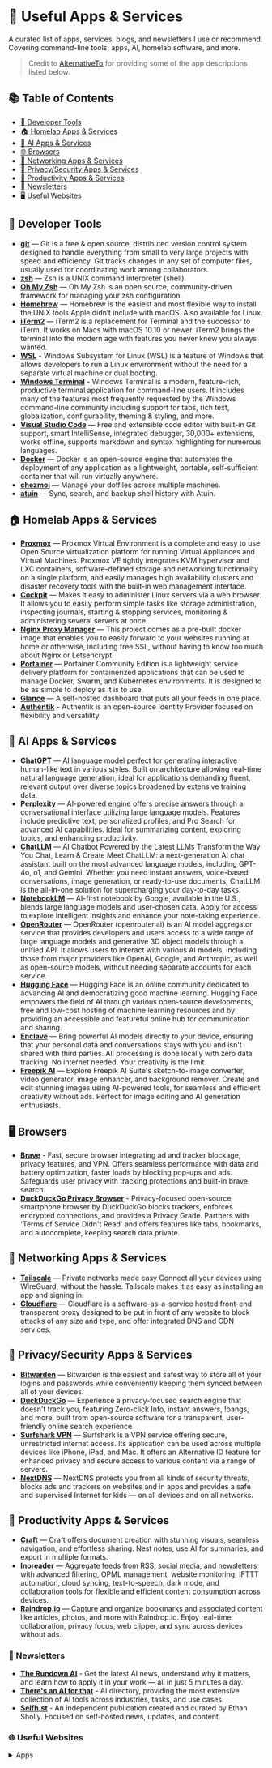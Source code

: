 # 🧰 Useful Apps & Services

A curated list of apps, services, blogs, and newsletters I use or recommend. Covering command-line tools, apps, AI, homelab software, and more.

> Credit to [AlternativeTo](https://alternativeto.net) for providing some of the app descriptions listed below.

## 📚 Table of Contents

- [🔧 Developer Tools](#-developer-tools)
- [🏠 Homelab Apps & Services](#-homelab-apps--services)
- [🤖 AI Apps & Services](#-ai-apps--services)
- [🌐 Browsers](#browsers)
- [🛜 Networking Apps & Services](#-networking-apps--services)
- [🔐 Privacy/Security Apps & Services](#-privacysecurity-apps--services)
- [🧠 Productivity Apps & Services](#-productivity-apps--services)
- [📰 Newsletters](#-newsletters)
- [🖥️ Useful Websites](#-useful-websites)

## 🔧 Developer Tools

- **[git](https://git-scm.com)** — Git is a free & open source, distributed version control system designed to handle everything from small to very large projects with speed and efficiency. Git tracks changes in any set of computer files, usually used for coordinating work among collaborators.
- **[zsh](https://linuxhandbook.com/install-zsh/)** — Zsh is a UNIX command interpreter (shell).
- **[Oh My Zsh](https://ohmyz.sh)** — Oh My Zsh is an open source, community-driven framework for managing your zsh configuration.
- **[Homebrew](https://brew.sh/)** — Homebrew is the easiest and most flexible way to install the UNIX tools Apple didn’t include with macOS. Also available for Linux.
- **[iTerm2](https://iterm2.com)** — iTerm2 is a replacement for Terminal and the successor to iTerm. It works on Macs with macOS 10.10 or newer. iTerm2 brings the terminal into the modern age with features you never knew you always wanted.
- **[WSL](https://learn.microsoft.com/en-us/windows/wsl/)** - Windows Subsystem for Linux (WSL) is a feature of Windows that allows developers to run a Linux environment without the need for a separate virtual machine or dual booting.
- **[Windows Terminal](https://github.com/Microsoft/Terminal)** - Windows Terminal is a modern, feature-rich, productive terminal application for command-line users. It includes many of the features most frequently requested by the Windows command-line community including support for tabs, rich text, globalization, configurability, theming & styling, and more.
- **[Visual Studio Code](https://code.visualstudio.com)** — Free and extensible code editor with built-in Git support, smart IntelliSense, integrated debugger, 30,000+ extensions, works offline, supports markdown and syntax highlighting for numerous languages.
- **[Docker](https://docker.com)** — Docker is an open-source engine that automates the deployment of any application as a lightweight, portable, self-sufficient container that will run virtually anywhere.
- **[chezmoi](https://www.chezmoi.io/)** — Manage your dotfiles across multiple machines.
- **[atuin](https://atuin.sh/)** — Sync, search, and backup shell history with Atuin.

## 🏠 Homelab Apps & Services

- **[Proxmox](https://www.proxmox.com/)** — Proxmox Virtual Environment is a complete and easy to use Open Source virtualization platform for running Virtual Appliances and Virtual Machines. Proxmox VE tightly integrates KVM hypervisor and LXC containers, software-defined storage and networking functionality on a single platform, and easily manages high availability clusters and disaster recovery tools with the built-in web management interface.
- **[Cockpit](https://cockpit-project.org/)** — Makes it easy to administer Linux servers via a web browser. It allows you to easily perform simple tasks like storage administration, inspecting journals, starting & stopping services, monitoring & administering several servers at once.
- **[Nginx Proxy Manager](https://nginxproxymanager.com/)** — This project comes as a pre-built docker image that enables you to easily forward to your websites running at home or otherwise, including free SSL, without having to know too much about Nginx or Letsencrypt.
- **[Portainer](https://www.portainer.io/)** — Portainer Community Edition is a lightweight service delivery platform for containerized applications that can be used to manage Docker, Swarm, and Kubernetes environments. It is designed to be as simple to deploy as it is to use.
- **[Glance](https://github.com/glanceapp/glance)** — A self-hosted dashboard that puts all your feeds in one place.
- **[Authentik](https://github.com/goauthentik/authentik)** - Authentik is an open-source Identity Provider focused on flexibility and versatility.

## 🤖 AI Apps & Services

- **[ChatGPT](https://chat.openai.com/)** — AI language model perfect for generating interactive human-like text in various styles. Built on architecture allowing real-time natural language generation, ideal for applications demanding fluent, relevant output over diverse topics broadened by extensive training data.
- **[Perplexity](https://www.perplexity.ai/)** — AI-powered engine offers precise answers through a conversational interface utilizing large language models. Features include predictive text, personalized profiles, and Pro Search for advanced AI capabilities. Ideal for summarizing content, exploring topics, and enhancing productivity.
- **[ChatLLM](https://chatllm.abacus.ai)** — AI Chatbot Powered by the Latest LLMs
Transform the Way You Chat, Learn & Create
Meet ChatLLM: a next-generation AI chat assistant built on the most advanced language models, including GPT-4o, o1, and Gemini. Whether you need instant answers, voice-based conversations, image generation, or ready-to-use documents, ChatLLM is the all-in-one solution for supercharging your day-to-day tasks.
- **[NotebookLM](https://notebooklm.google/)** — AI-first notebook by Google, available in the U.S., blends large language models and user-chosen data. Apply for access to explore intelligent insights and enhance your note-taking experience.
- **[OpenRouter](https://openrouter.ai/)** — OpenRouter (openrouter.ai) is an AI model aggregator service that provides developers and users access to a wide range of large language models and generative 3D object models through a unified API. It allows users to interact with various AI models, including those from major providers like OpenAI, Google, and Anthropic, as well as open-source models, without needing separate accounts for each service.
- **[Hugging Face](https://huggingface.co/)** — Hugging Face is an online community dedicated to advancing AI and democratizing good machine learning. Hugging Face empowers the field of AI through various open-source developments, free and low-cost hosting of machine learning resources and by providing an accessible and featureful online hub for communication and sharing.
- **[Enclave](https://enclaveai.app/)** — Bring powerful AI models directly to your device, ensuring that your personal data and conversations stays with you and isn't shared with third parties. All processing is done locally with zero data tracking. No internet needed. Your creativity is the limit.
- **[Freepik AI](https://www.freepik.com/)** — Explore Freepik AI Suite's sketch-to-image converter, video generator, image enhancer, and background remover. Create and edit stunning images using AI-powered tools, for seamless and efficient creativity without ads. Perfect for image editing and AI generation enthusiasts.

## 🖥️ Browsers

- **[Brave](https://brave.com/download/)** - Fast, secure browser integrating ad and tracker blockage, privacy features, and VPN. Offers seamless performance with data and battery optimization, faster loads by blocking pop-ups and ads. Safeguards user privacy with tracking protections and built-in brave search.
- **[DuckDuckGo Privacy Browser](https://duckduckgo.com/app)** - Privacy-focused open-source smartphone browser by DuckDuckGo blocks trackers, enforces encrypted connections, and provides a Privacy Grade. Partners with 'Terms of Service Didn't Read' and offers features like tabs, bookmarks, and autocomplete, keeping search data private.

## 🛜 Networking Apps & Services

- **[Tailscale](https://tailscale.com/)** — Private networks made easy Connect all your devices using WireGuard, without the hassle. Tailscale makes it as easy as installing an app and signing in.
- **[Cloudflare](https://www.cloudflare.com/)** — Cloudflare is a software-as-a-service hosted front-end transparent proxy designed to be put in front of any website to block attacks of any size and type, and offer integrated DNS and CDN services.

## 🔐 Privacy/Security Apps & Services

- **[Bitwarden](https://bitwarden.com)** — Bitwarden is the easiest and safest way to store all of your logins and passwords while conveniently keeping them synced between all of your devices.
- **[DuckDuckGo](https://duckduckgo.com/)** — Experience a privacy-focused search engine that doesn't track you, featuring Zero-click Info, instant answers, !bangs, and more, built from open-source software for a transparent, user-friendly online search experience
- **[Surfshark VPN](https://surfshark.com/)** — Surfshark is a VPN service offering secure, unrestricted internet access. Its application can be used across multiple devices like iPhone, iPad, and Mac. It offers an Alternative ID feature for enhanced privacy and secure access to various content via a range of servers.
- **[NextDNS](https://nextdns.io/)** — NextDNS protects you from all kinds of security threats, blocks ads and trackers on websites and in apps and provides a safe and supervised Internet for kids — on all devices and on all networks.

## 🧠 Productivity Apps & Services

- **[Craft](https://www.craft.do/)** — Craft offers document creation with stunning visuals, seamless navigation, and effortless sharing. Nest notes, use AI for summaries, and export in multiple formats.
- **[Inoreader](https://www.inoreader.com/)** — Aggregate feeds from RSS, social media, and newsletters with advanced filtering, OPML management, website monitoring, IFTTT automation, cloud syncing, text-to-speech, dark mode, and collaboration tools for flexible and efficient content consumption across devices.
- **[Raindrop.io](https://raindrop.io/)** — Capture and organize bookmarks and associated content like articles, photos, and more with Raindrop.io. Enjoy real-time collaboration, privacy focus, web clipper, and sync across devices without ads.

### 📰 Newsletters

- **[The Rundown AI](https://www.therundown.ai)** - Get the latest AI news, understand why it matters, and learn how to apply it in your work — all in just 5 minutes a day.
- **[There's an AI for that](https://theresanaiforthat.com)** - AI directory, providing the most extensive collection of AI tools across industries, tasks, and use cases.
- **[Selfh.st](https://selfh.st)** - An independent publication created and curated by Ethan Sholly. Focused on self-hosted news, updates, and content.

### 🌐 Useful Websites

<details>
 <summary>Apps</summary>

- **[AlternativeTo](https://alternativeto.net)** - AlternativeTo is a crowd-sourced and free site that helps you find better apps and services. [Sign up](https://alternativeto.net/api/auth/signup/) and help others find great apps!

</details>
